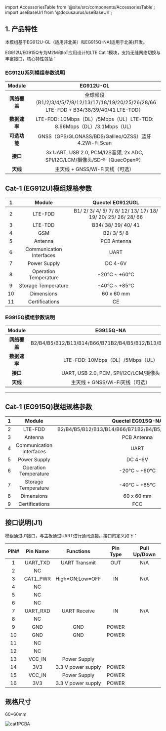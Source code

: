 
import AccessoriesTable from '@site/src/components/AccessoriesTable';
import useBaseUrl from '@docusaurus/useBaseUrl';

## 1. 产品特性
本模组基于EG912U-GL（适用非北美）和EG915Q-NA(适用于北美)开发。

EG912U/EG915Q专为M2M和IoT应用设计的LTE Cat 1模块，支持无缝网络切换与丰富接口，核心特性包括：

### EG912U系列模组参数说明

| **Module**  | **EG912U-GL** |
|:---:|:---:|
| **网络覆盖** |全球频段（B1/2/3/4/5/7/8/12/13/17/18/19/20/25/26/28/66 LTE-FDD + B34/38/39/40/41 LTE-TDD） |
| **数据速率** | LTE-FDD: 10Mbps（DL）/5Mbps（UL）LTE-TDD: 8.96Mbps（DL）/3.1Mbps（UL） |
| **可选功能** | GNSS（GPS/GLONASS/BDS/Galileo/QZSS）蓝牙4.2Wi-Fi Scan |
| **接口** | 3x UART, USB 2.0, PCM/I2S音频, 2x ADC, SPI/I2C/LCM/摄像头/SD卡（QuecOpen®） |
| **天线** | 主天线 + GNSS/Wi-Fi天线（可选） |

## Cat-1 (EG912U)模组规格参数
| 1    | Module                   | Quectel EG912UGL                                             |
|:----:|:------------------------:|:------------------------------------------------------------:|
| 2    | LTE-FDD                  | B1/ 2/ 3/ 4/ 5/ 7/ 8/ 12/ 13/ 17/ 18/ 19/ 20/ 25/ 26/ 28/ 66 |
| 3    | LTE-TDD                  | B34/ 38/ 39/ 40/ 41                                          |
| 4    | GSM                      | B2/ 3/ 5/ 8                                                  |
| 5    | Antenna                  | PCB Antenna                                                  |
| 6    | Communication Interfaces | UART                                                         |
| 7    | Power Supply             | DC 4-6V                                                      |
| 8    | Operation Temperature    | -20℃ ~ +60℃                                                  |
| 9    | Storage Temperature      | -40℃ ~ +85℃                                                  |
| 10   | Dimensions               | 60 x 60 mm                                                   |
| 11   | Certifications           | CE                                                           |

### EG915Q模组参数说明
|  **Module**  | **EG915Q-NA** |
|:---:|:---:|
| **网络覆盖** |B2/B4/B5/B12/B13/B14/B66/B71B2/B4/B5/B12/B13/B14/B66/B71 |
| **数据速率** | LTE-FDD: 10Mbps（DL）/5Mbps（UL） |
| **接口** | UART, USB 2.0, PCM, SPI/I2C/LCM/摄像头 |
| **天线** | 主天线 + GNSS/Wi-Fi天线（可选） |
---
## Cat-1 (EG915Q)模组规格参数
| 1    | Module                   | Quectel EG915Q-NA                                             |
|:----:|:------------------------:|:------------------------------------------------------------:|
| 2    | LTE-FDD                  | B2/B4/B5/B12/B13/B14/B66/B71B2/B4/B5/B12/B13/B14/B66/B71 |
| 3    | Antenna                  | PCB Antenna                                                  |
| 4    | Communication Interfaces | UART                                                         |
| 5    | Power Supply             | DC 4-6V                                                      |
| 6    | Operation Temperature    | -20℃ ~ +60℃                                                  |
| 7    | Storage Temperature      | -40℃ ~ +85℃                                                  |
| 8   | Dimensions               | 60 x 60 mm                                                   |
| 9   | Certifications           | FCC                                                           |

## 接口说明(J1)

模组通过J1接口，与主板通过UART进行通讯连接。接口的定义如下：

| PIN# | Pin Name | Functions          | Pin Type | Pull Up/Down |
| :---:| :------: | :----------------: | :------: | :-----------:|
| 1    | UART_TXD | UART Transmit      | OUT      | N/A          |
| 2    | NC       |                    |          |              |
| 3    | CAT1_PWR | High=ON;Low=OFF    | IN       | N/A          |
| 4    | NC       |                    |          |              |
| 5    | NC       |                    |          |              |
| 6    | NC       |                    |          |              |
| 7    | UART_RXD | UART Receive       | IN       | N/A          |
| 8    | NC       |                    |          |              |
| 9    | GND      | GND                | POWER    |              |
| 10   | GND      | GND                | POWER    |              |
| 11   | NC       |                    |          |              |
| 12   | NC       |                    |          |              |
| 13   | VCC_IN   | Power Supply       |          |              |
| 14   | 3V3      | 3.3 V power supply | POWER    |              |
| 15   | VCC_IN   | Power Supply       | POWER    |              |
| 16   | 3V3      | 3.3 V power supply | POWER    |              |
## 规格尺寸

60*60mm
<div style={{ display: 'grid', gridTemplateColumns: '1fr', gap: '20px', justifyContent: 'center', alignItems: 'center' }}>
  <img src={useBaseUrl('/img/Hardware_Dev_Resources/Cat_1/cat1PCBA.jpg')} alt="cat1PCBA" style={{ height: '400px', objectFit: 'contain', margin: '0 auto' }} />
</div>
